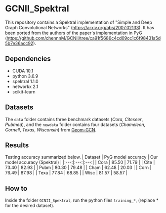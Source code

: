# GCNII_Spektral

This repository contains a Spektral implementation of "Simple and Deep Graph Convolutional Networks" (https://arxiv.org/abs/2007.02133). It has been ported from the authors of the paper's implementation in PyG (https://github.com/chennnM/GCNII/tree/ca91f5686c4cd09cc1c6f98431a5d5b7e36acc92).

## Dependencies
- CUDA 10.1
- python 3.6.9
- spektral 1.1.0
- networkx 2.1
- scikit-learn

## Datasets

The `data` folder contains three benchmark datasets (_Cora_, _Citeseer_, _Pubmed_), and the `newdata` folder contains four datasets (_Chameleon_, _Cornell_, _Texas_, _Wisconsin_) from [Geom-GCN](https://github.com/graphdml-uiuc-jlu/geom-gcn).

## Results
Testing accuracy summarized below.
| Dataset |  PyG model accuracy | Our model accuracy (Spektral) |
|:---:|:---:|:---:|
| Cora       | 85.50 | 71.79 |
| Cite       | 73.40 | 82.93 |
| Pubm       | 80.30 | 79.48 |
| Cham       | 62.48 | 20.03 |
| Corn       | 76.49 | 87.98 |
| Texa       | 77.84 | 68.85 |
| Wisc       | 81.57 | 58.57 |

## How to
Inside the folder `GCNII_Spektral`, run the python files `training_*`, (replace * for the desired dataset).




























